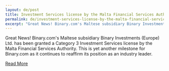 ```yaml
---
layout: de/post
title: Investment Services license by the Malta Financial Services Authority
permalink: de/investment-services-license-by-the-malta-financial-services-authority
excerpt: "Great News! Binary.com's Maltese subsidiary Binary Investments (Europe) Ltd. has been granted a Category 3 Investment Services license by the Malta Financial Services Authority."  
---
```


Great News! Binary.com's Maltese subsidiary Binary Investments (Europe) Ltd. has been granted a Category 3 Investment Services license by the Malta Financial Services Authority. This is yet another milestone for Binary.com as it continues to reaffirm its position as an industry leader.

[Read More](https://www.binary.com/group-history?l=EN&utm_medium=social&utm_source=blog&utm_content=whatsnew&utm_campaign=whatsnew)


